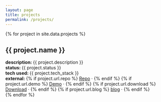 ```yaml
---
layout: page
title: projects
permalink: /projects/
---
```


{% for project in site.data.projects %}
<div class="project">
    <h2>{{ project.name }}</h2>
    <div><strong>description: </strong>{{ project.description }}</div>
    <div><strong>status: </strong>{{ project.status }}</div>
    <div><strong>tech used: </strong>{{ project.tech_stack }}</div>
    <div>
        <strong>external: </strong>
        {% if project.url.repo %}
            <a href="{{ project.url.repo }}">Repo</a> &middot;
        {% endif %}
        {% if project.url.demo %}
            <a href="{{ project.url.demo }}">Demo</a> &middot;
        {% endif %}
        {% if project.url.download %}
            <a href="{{ project.url.download }}">Download</a> &middot;
        {% endif %}
        {% if project.url.blog %}
            <a href="{{ project.url.blog }}">blog</a> &middot;
        {% endif %}
    </div>
</div>
{% endfor %}